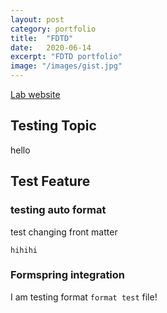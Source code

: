 ```yaml
---
layout: post
category: portfolio
title:  "FDTD"
date:   2020-06-14
excerpt: "FDTD portfolio"
image: "/images/gist.jpg"
---
```

<a href = "https://em.gist.ac.kr/"> Lab website</a>
## Testing Topic
hello

## Test Feature
### testing auto format
test changing front matter
```
hihihi
```
### Formspring integration
I am testing format ```format test``` file!
